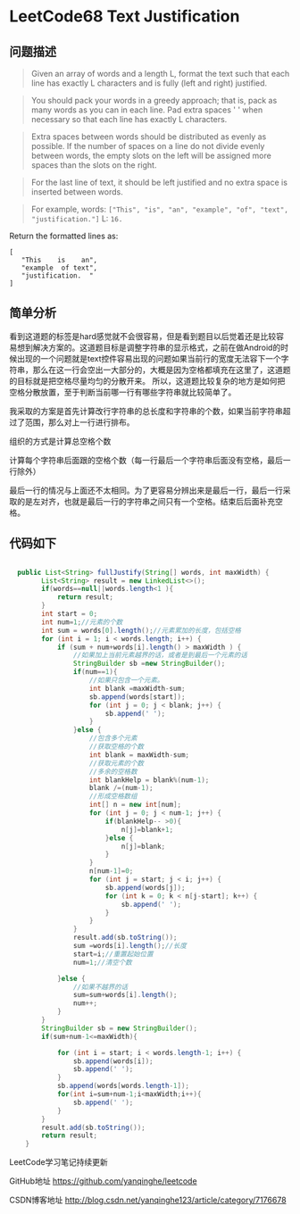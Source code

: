 # LeetCode68 Text Justification

## 问题描述

> Given an array of words and a length L, format the text such that each line has exactly L characters and is fully (left and right) justified.

> You should pack your words in a greedy approach; that is, pack as many words as you can in each line. Pad extra spaces ' ' when necessary so that each line has exactly L characters.

>Extra spaces between words should be distributed as evenly as possible. If the number of spaces on a line do not divide evenly between words, the empty slots on the left will be assigned more spaces than the slots on the right.

>For the last line of text, it should be left justified and no extra space is inserted between words.

>For example,
words: ```["This", "is", "an", "example", "of", "text", "justification."]```
L: ```16.```

Return the formatted lines as:
```
[
   "This    is    an",
   "example  of text",
   "justification.  "
]
```
## 简单分析

看到这道题的标签是hard感觉就不会很容易，但是看到题目以后觉着还是比较容易想到解决方案的。这道题目标是调整字符串的显示格式，之前在做Android的时候出现的一个问题就是text控件容易出现的问题如果当前行的宽度无法容下一个字符串，那么在这一行会空出一大部分的，大概是因为空格都填充在这里了，这道题的目标就是把空格尽量均匀的分散开来。
所以，这道题比较复杂的地方是如何把空格分散放置，至于判断当前哪一行有哪些字符串就比较简单了。

我采取的方案是首先计算改行字符串的总长度和字符串的个数，如果当前字符串超过了范围，那么对上一行进行排布。

组织的方式是计算总空格个数

计算每个字符串后面跟的空格个数（每一行最后一个字符串后面没有空格，最后一行除外）

最后一行的情况与上面还不太相同。为了更容易分辨出来是最后一行，最后一行采取的是左对齐，也就是最后一行的字符串之间只有一个空格。结束后后面补充空格。

## 代码如下

```java

  public List<String> fullJustify(String[] words, int maxWidth) {
        List<String> result = new LinkedList<>();
        if(words==null||words.length<1 ){
            return result;
        }
        int start = 0;
        int num=1;//元素的个数
        int sum = words[0].length();//元素累加的长度，包括空格
        for (int i = 1; i < words.length; i++) {
            if (sum + num+words[i].length() > maxWidth ) {
                //如果加上当前元素越界的话，或者是到最后一个元素的话
                StringBuilder sb =new StringBuilder();
                if(num==1){
                    //如果只包含一个元素。
                    int blank =maxWidth-sum;
                    sb.append(words[start]);
                    for (int j = 0; j < blank; j++) {
                        sb.append(' ');
                    }
                }else {
                    //包含多个元素
                    //获取空格的个数
                    int blank = maxWidth-sum;
                    //获取元素的个数
                    //多余的空格数
                    int blankHelp = blank%(num-1);
                    blank /=(num-1);
                    //形成空格数组
                    int[] n = new int[num];
                    for (int j = 0; j < num-1; j++) {
                        if(blankHelp-- >0){
                            n[j]=blank+1;
                        }else {
                            n[j]=blank;
                        }
                    }
                    n[num-1]=0;
                    for (int j = start; j < i; j++) {
                        sb.append(words[j]);
                        for (int k = 0; k < n[j-start]; k++) {
                            sb.append(' ');
                        }
                    }
                }
                result.add(sb.toString());
                sum =words[i].length();//长度
                start=i;//重置起始位置
                num=1;//清空个数

            }else {
                //如果不越界的话
                sum=sum+words[i].length();
                num++;
            }
        }
        StringBuilder sb = new StringBuilder();
        if(sum+num-1<=maxWidth){

            for (int i = start; i < words.length-1; i++) {
                sb.append(words[i]);
                sb.append(' ');
            }
            sb.append(words[words.length-1]);
            for(int i=sum+num-1;i<maxWidth;i++){
                sb.append(' ');
            }
        }
        result.add(sb.toString());
        return result;
    }

```


LeetCode学习笔记持续更新

GitHub地址 https://github.com/yanqinghe/leetcode

CSDN博客地址 http://blog.csdn.net/yanqinghe123/article/category/7176678
